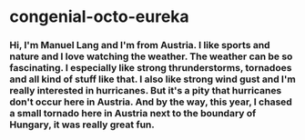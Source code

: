 # congenial-octo-eureka
### Hi, I'm Manuel Lang and I'm from Austria. I like sports and nature and I love watching the weather. The weather can be so fascinating. I especially like strong thrunderstorms, tornadoes and all kind of stuff like that. I also like strong wind gust and I'm really interested in hurricanes. But it's a pity that hurricanes don't occur here in Austria. And by the way, this year, I chased a small tornado here in Austria next to the boundary of Hungary, it was really great fun.
